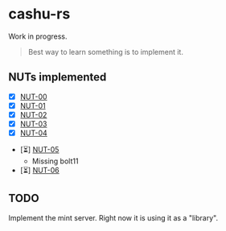 # cashu-rs

Work in progress.

> Best way to learn something is to implement it.

## NUTs implemented

- [x] [NUT-00](https://github.com/cashubtc/nuts/blob/main/00.md)
- [x] [NUT-01](https://github.com/cashubtc/nuts/blob/main/01.md)
- [x] [NUT-02](https://github.com/cashubtc/nuts/blob/main/02.md)
- [x] [NUT-03](https://github.com/cashubtc/nuts/blob/main/03.md)
- [x] [NUT-04](https://github.com/cashubtc/nuts/blob/main/04.md)
- [⏳] [NUT-05](https://github.com/cashubtc/nuts/blob/main/05.md)
  - Missing bolt11
- [⏳] [NUT-06](https://github.com/cashubtc/nuts/blob/main/06.md)

## TODO

Implement the mint server. Right now it is using it as a "library".